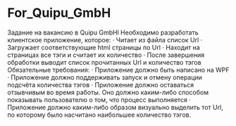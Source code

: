 # For_Quipu_GmbH
Задание на вакансию в Quipu GmbHl
Необходимо разработать клиентское приложение, которое:
· Читает из файла список Url
· Загружает соответствующие html страницы по Url
· Находит на страницах все тэги <a> и считает их количество
· После завершения обработки выводит список прочитанных Url и количество тэгов <a>
Обязательные требования:
· Приложение должно быть написано на WPF
· Приложение должно поддерживать запуск и отмену операции подсчёта количества тэгов
· Приложение должно оставаться отзывчивым во время работы. Оно должно каким-либо способом показывать пользователю о том, что процесс выполняется
· Приложение должно каким-либо образом визуально выделить тот Url, по которому было насчитано наибольшее количество тэгов.

